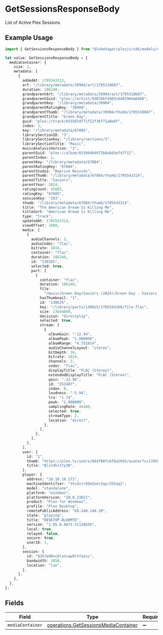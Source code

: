 # GetSessionsResponseBody

List of Active Plex Sessions

## Example Usage

```typescript
import { GetSessionsResponseBody } from "@lukehagar/plexjs/sdk/models/operations";

let value: GetSessionsResponseBody = {
  mediaContainer: {
    size: 1,
    metadata: [
      {
        addedAt: 1705543312,
        art: "/library/metadata/39904/art/1705310687",
        duration: 186240,
        grandparentArt: "/library/metadata/39904/art/1705310687",
        grandparentGuid: "plex://artist/5d07bbfd403c6402904a6480",
        grandparentKey: "/library/metadata/39904",
        grandparentRatingKey: "39904",
        grandparentThumb: "/library/metadata/39904/thumb/1705310687",
        grandparentTitle: "Green Day",
        guid: "plex://track/6535834f71f22f36f71a8e8f",
        index: 1,
        key: "/library/metadata/67085",
        librarySectionID: "3",
        librarySectionKey: "/library/sections/3",
        librarySectionTitle: "Music",
        musicAnalysisVersion: "1",
        parentGuid: "plex://album/65394d6d472b8ab03ef47f12",
        parentIndex: 1,
        parentKey: "/library/metadata/67084",
        parentRatingKey: "67084",
        parentStudio: "Reprise Records",
        parentThumb: "/library/metadata/67084/thumb/1705543314",
        parentTitle: "Saviors",
        parentYear: 2024,
        ratingCount: 45885,
        ratingKey: "67085",
        sessionKey: "203",
        thumb: "/library/metadata/67084/thumb/1705543314",
        title: "The American Dream Is Killing Me",
        titleSort: "American Dream Is Killing Me",
        type: "track",
        updatedAt: 1705543314,
        viewOffset: 1000,
        media: [
          {
            audioChannels: 2,
            audioCodec: "flac",
            bitrate: 1014,
            container: "flac",
            duration: 186240,
            id: "130355",
            selected: true,
            part: [
              {
                container: "flac",
                duration: 186240,
                file:
                  "/music/Green Day/Saviors (2024)/Green Day - Saviors - 01 - The American Dream Is Killing Me.flac",
                hasThumbnail: "1",
                id: "130625",
                key: "/library/parts/130625/1705543268/file.flac",
                size: 23644000,
                decision: "directplay",
                selected: true,
                stream: [
                  {
                    albumGain: "-12.94",
                    albumPeak: "1.000000",
                    albumRange: "4.751014",
                    audioChannelLayout: "stereo",
                    bitDepth: 16,
                    bitrate: 1014,
                    channels: 2,
                    codec: "flac",
                    displayTitle: "FLAC (Stereo)",
                    extendedDisplayTitle: "FLAC (Stereo)",
                    gain: "-12.94",
                    id: "352487",
                    index: 0,
                    loudness: "-5.94",
                    lra: "1.74",
                    peak: "1.000000",
                    samplingRate: 44100,
                    selected: true,
                    streamType: 2,
                    location: "direct",
                  },
                ],
              },
            ],
          },
        ],
        user: {
          id: "1",
          thumb: "https://plex.tv/users/844780fc6f8a26b5/avatar?c=1705853661",
          title: "Blindkitty38",
        },
        player: {
          address: "10.10.10.171",
          machineIdentifier: "3tsdzir85m2onc3qyr255aq1",
          model: "standalone",
          platform: "windows",
          platformVersion: "10.0.22621",
          product: "Plex for Windows",
          profile: "Plex Desktop",
          remotePublicAddress: "68.248.140.20",
          state: "playing",
          title: "DESKTOP-BL80MTD",
          version: "1.85.0.4071-21128b56",
          local: true,
          relayed: false,
          secure: true,
          userID: 1,
        },
        session: {
          id: "93h7e00ncblxncqw9lkfaoxi",
          bandwidth: 1050,
          location: "lan",
        },
      },
    ],
  },
};
```

## Fields

| Field                                                                                               | Type                                                                                                | Required                                                                                            | Description                                                                                         |
| --------------------------------------------------------------------------------------------------- | --------------------------------------------------------------------------------------------------- | --------------------------------------------------------------------------------------------------- | --------------------------------------------------------------------------------------------------- |
| `mediaContainer`                                                                                    | [operations.GetSessionsMediaContainer](../../../sdk/models/operations/getsessionsmediacontainer.md) | :heavy_minus_sign:                                                                                  | N/A                                                                                                 |